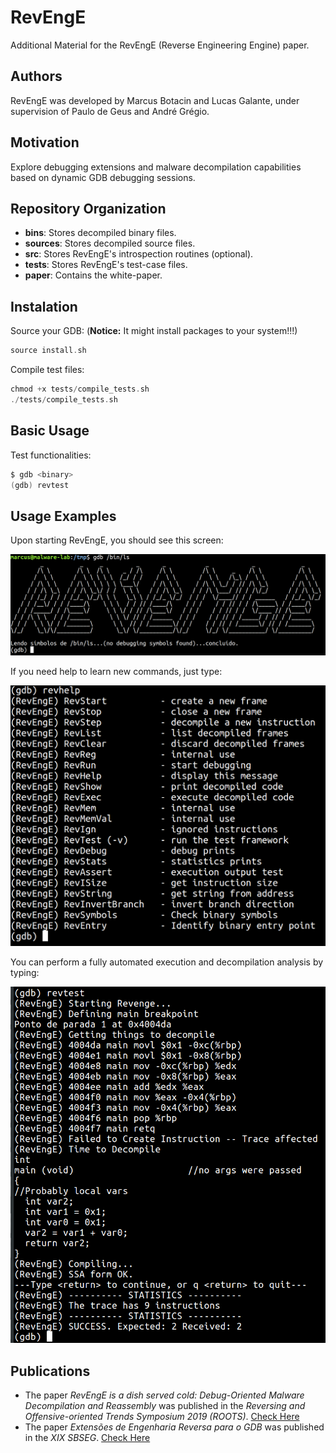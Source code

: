 # RevEngE

Additional Material for the RevEngE (Reverse Engineering Engine) paper.

## Authors

RevEngE was developed by Marcus Botacin and Lucas Galante, under supervision of Paulo de Geus and André Grégio.

## Motivation

Explore debugging extensions and malware decompilation capabilities based on dynamic GDB debugging sessions.

## Repository Organization

* **bins**: Stores decompiled binary files.
* **sources**: Stores decompiled source files.
* **src**: Stores RevEngE's introspection routines (optional).
* **tests**: Stores RevEngE's test-case files.
* **paper**: Contains the white-paper.

## Instalation

Source your GDB: (**Notice:** It might install packages to your system!!!)

```C
source install.sh
```

Compile test files:

```C
chmod +x tests/compile_tests.sh
./tests/compile_tests.sh
```

## Basic Usage

Test functionalities:

```C
$ gdb <binary>
(gdb) revtest
```

## Usage Examples

Upon starting RevEngE, you should see this screen:

![A](figs/rev1.png)

If you need help to learn new commands, just type:

![A](figs/rev2.png)

You can perform a fully automated execution and decompilation analysis by typing:

![A](figs/rev3.png)

## Publications

* The paper *RevEngE is a dish served cold: Debug-Oriented Malware Decompilation and Reassembly* was published in the *Reversing and Offensive-oriented Trends Symposium 2019 (ROOTS)*. [Check Here](paper/roots_revenge.pdf)
* The paper *Extensões de Engenharia Reversa para o GDB* was published in the *XIX SBSEG*. [Check Here](paper/artigo.pdf)
